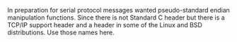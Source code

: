 In preparation for serial protocol messages wanted pseudo-standard endian manipulation functions.
Since there is not Standard C header but there is a TCP/IP support header and a
header in some of the Linux and BSD distributions. Use those names here.


